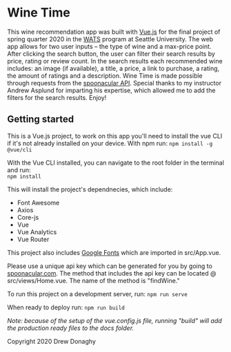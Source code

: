# Wine Time

This wine recommendation app was built with [Vue.js](https://vuejs.org/) for the final project of spring quarter 2020 in the [WATS](https://www.seattleu.edu/ncs/web-development/") program at Seattle University. The web app allows for two user inputs – the type of wine and a max-price point. After clicking the search button, the user can filter their search results by price, rating or review count. In the search results each recommended wine includes: an image (if available), a title, a price, a link to purchase, a rating, the amount of ratings and a description. Wine Time is made possible through requests from the [spoonacular API](https://spoonacular.com/food-api). Special thanks to my instructor Andrew Asplund for imparting his expertise, which allowed me to add the filters for the search results. Enjoy!

## Getting started
This is a Vue.js project, to work on this app you'll need to install the vue CLI if it's not already installed on your device. With npm run: 
```npm install -g @vue/cli ```

With the Vue CLI installed, you can navigate to the root folder in the terminal and run:  
```npm install```

This will install the project's dependnecies, which include:
* Font Awesome 
* Axios
* Core-js
* Vue
* Vue Analytics
* Vue Router

This project also includes [Google Fonts](https://fonts.google.com/) which are imported in src/App.vue.

Please use a unique api key which can be generated for you by going to [spoonacular.com](https://spoonacular.com/food-api). The method that includes the api key can be located @ src/views/Home.vue. The name of the method is "findWine."

To run this project on a development server, run:
```npm run serve```

When ready to deploy run:
```npm run build```

*Note: because of the setup of the vue.config.js file, running "build" will add the production ready files to the docs folder.*



Copyright 2020 Drew Donaghy 


